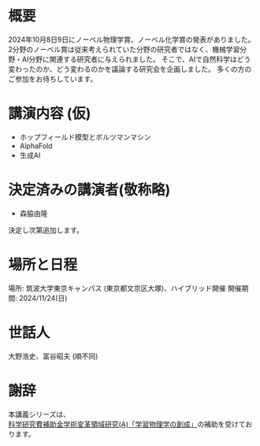 

# 概要
2024年10月8日9日にノーベル物理学賞、ノーベル化学賞の発表がありました。
2分野のノーベル賞は従来考えられていた分野の研究者ではなく、機械学習分野・AI分野に関連する研究者に与えられました。
そこで、AIで自然科学はどう変わったのか、どう変わるのかを議論する研究会を企画しました。
多くの方のご参加をお待ちしています。

# 講演内容 (仮)
- ホップフィールド模型とボルツマンマシン
- AlphaFold
- 生成AI

# 決定済みの講演者(敬称略)
- 森脇由隆

決定し次第追加します。

# 場所と日程
場所: 筑波大学東京キャンパス (東京都文京区大塚)、ハイブリッド開催
開催期間: 2024/11/24(日)

# 世話人
大野浩史、富谷昭夫 (順不同)

# 謝辞
本講義シリーズは、[科学研究費補助金学術変革領域研究(A)「学習物理学の創成」](https://mlphys.scphys.kyoto-u.ac.jp/)の補助を受けております。
